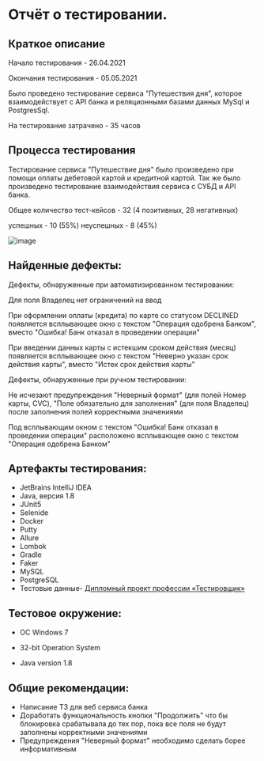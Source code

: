 # Отчёт о тестировании.

## Краткое описание

Начало тестирования - 26.04.2021

Окончания тестирования - 05.05.2021

Было проведено тестирование сервиса "Путешествия дня", которое взаимодействует с API банка и реляционными базами данных MySql и PostgresSql.

На тестирование затрачено - 35 часов

## Процесса тестирования

Тестирование сервиса "Путешествие дня" было произведено при помощи оплаты дебетовой картой и кредитной картой. Так же было произведено тестирование взаимодействия сервиса с СУБД и API банка. 

Общее количество тест-кейсов - 32 (4 позитивных, 28 негативных)

успешных - 10 (55%)
неуспешных - 8 (45%)

![image](https://user-images.githubusercontent.com/75243175/119708700-b356a200-be5c-11eb-99b0-832d4e9c1879.png)


## Найденные дефекты:

Дефекты, обнаруженные при автоматизированном тестировании:

Для поля Владелец нет ограничений на ввод

При оформлении оплаты (кредита) по карте со статусом DECLINED появляется всплывающее окно с текстом "Операция одобрена Банком", вместо "Ошибка! Банк отказал в проведении операции"

При введении данных карты с истекшим сроком действия (месяц) появляется всплывающее окно с текстом "Неверно указан срок действия карты", вместо "Истек срок действия карты"

Дефекты, обнаруженные при ручном тестировании:

Не исчезают предупреждения "Неверный формат" (для полей Номер карты, CVC), "Поле обязательно для заполнения" (для поля Владелец) после заполнения полей корректными значениями

Под всплывающим окном с текстом "Ошибка! Банк отказал в проведении операции" расположено всплывающее окно с текстом "Операция одобрена Банком"

## Артефакты тестирования:

* JetBrains IntelliJ IDEA 
* Java, версия 1.8
* JUnit5
* Selenide
* Docker
* Putty
* Allure
* Lombok
* Gradle
* Faker
* MySQL
* PostgreSQL
* Тестовые данные- [Дипломный проект профессии «Тестировщик»](https://github.com/netology-code/qa-diploma)

## Тестовое окружение:

* OC Windows 7

* 32-bit Operation System

* Java version 1.8

## Общие рекомендации:
* Написание ТЗ для веб сервиса банка
* Доработать функциональность кнопки "Продолжить" что бы блокировка срабатывала до тех пор, пока все поля не будут заполнены корректными значениями
* Предупреждения "Неверный формат" необходимо сделать борее информативным
